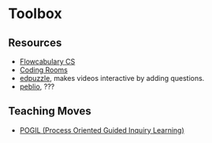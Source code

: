 # Toolbox

## Resources
+ [Flowcabulary CS](https://www.flocabulary.com/topics/technology-and-engineering/)
+ [Coding Rooms](https://www.codingrooms.com/)
+ [edpuzzle](https://edpuzzle.com/), makes videos interactive by adding questions.
+ [peblio](), ???

## Teaching Moves
+ [POGIL (Process Oriented Guided Inquiry Learning)](https://pogil.org/)
